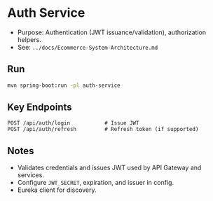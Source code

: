 # Auth Service

- Purpose: Authentication (JWT issuance/validation), authorization helpers.
- See: `../docs/Ecommerce-System-Architecture.md`

## Run
```bash
mvn spring-boot:run -pl auth-service
```

## Key Endpoints
```http
POST /api/auth/login           # Issue JWT
POST /api/auth/refresh         # Refresh token (if supported)
```

## Notes
- Validates credentials and issues JWT used by API Gateway and services.
- Configure `JWT_SECRET`, expiration, and issuer in config.
- Eureka client for discovery.
